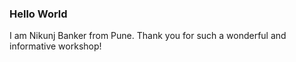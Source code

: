 ### Hello World

I am Nikunj Banker from Pune. Thank you for such a wonderful and informative workshop!
